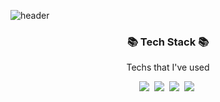 ![header](https://capsule-render.vercel.app/api?type=slice&color=E6E6FA&height=200&section=header&text=SungsuLee&animation=fadeIn&fontColor=FFEC94&fontSize=90&fontAlignY=50)

<h3 align="center">📚 Tech Stack 📚</h3>
<p align="center">Techs that I've used</p>


<p align = "center">
  <img src="https://img.shields.io/badge/Javascript-F6C915?style=flat-square&logo=JavaScript&logoColor=white"/></a>&nbsp 
  <img src="https://img.shields.io/badge/Node.js-339933?style=flat-square&logo=Node.js&logoColor=white"/></a>&nbsp
  <img src="https://img.shields.io/badge/React-61DAFB?style=flat-square&logo=React&logoColor=white"/></a>&nbsp
  <img src="https://img.shields.io/badge/Vue.js-4FC08D?style=flat-square&logo=Vue.js&logoColor=white"/></a>&nbsp
</p>
